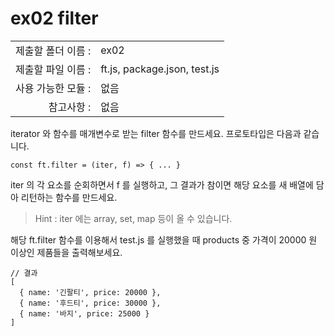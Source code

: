 # ex02 filter

|                      |                    |
| --------------------:| ------------------ |
|   제출할 폴더 이름 :   |  ex02             |
|   제출할 파일 이름 :   |  ft.js, package.json, test.js    |
|   사용 가능한 모듈 :	 |  없음             |
|   참고사항 :			|  없음             |

iterator 와 함수를 매개변수로 받는 filter 함수를 만드세요. 프로토타입은 다음과 같습니다.

```
const ft.filter = (iter, f) => { ... }
```

iter 의 각 요소를 순회하면서 f 를 실행하고, 그 결과가 참이면 해당 요소를 새 배열에 담아 리턴하는 함수를 만드세요. 

> Hint : iter 에는 array, set, map 등이 올 수 있습니다.

해당 ft.filter 함수를 이용해서 test.js 를 실행했을 때 products 중 가격이 20000 원 이상인 제품들을 출력해보세요.

```
// 결과
[
  { name: '긴팔티', price: 20000 },
  { name: '후드티', price: 30000 },
  { name: '바지', price: 25000 }
]
```